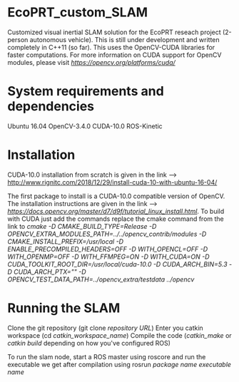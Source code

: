 # EcoPRT_custom_SLAM
Customized visual inertial SLAM solution for the EcoPRT reseach project (2-person autonomous vehicle). This is still under development and written completely in C++11 (so far). This uses the OpenCV-CUDA libraries for faster computations. For more information on CUDA support for OpenCV modules, please visit *https://opencv.org/platforms/cuda/*

# System requirements and dependencies
Ubuntu 16.04
OpenCV-3.4.0
CUDA-10.0
ROS-Kinetic

# Installation
CUDA-10.0 installation from scratch is given in the link --> http://www.rignitc.com/2018/12/29/install-cuda-10-with-ubuntu-16-04/

The first package to install is a CUDA-10.0 compatible version of OpenCV. The installation instructions are given in the link --> *https://docs.opencv.org/master/d7/d9f/tutorial_linux_install.html*. To build with CUDA just add the commands replace the cmake command from the link to 
*cmake -D CMAKE_BUILD_TYPE=Release -D OPENCV_EXTRA_MODULES_PATH=../../opencv_contrib/modules -D CMAKE_INSTALL_PREFIX=/usr/local -D ENABLE_PRECOMPILED_HEADERS=OFF -D WITH_OPENCL=OFF -D WITH_OPENMP=OFF -D WITH_FFMPEG=ON -D WITH_CUDA=ON -D CUDA_TOOLKIT_ROOT_DIR=/usr/local/cuda-10.0 -D CUDA_ARCH_BIN=5.3 -D CUDA_ARCH_PTX="" -D OPENCV_TEST_DATA_PATH=../opencv_extra/testdata ../opencv*

# Running the SLAM 
Clone the git repository (git clone *repository URL*)
Enter you catkin workspace (cd *catkin_workspace_name*)
Compile the code (*catkin_make* or *catkin build* depending on how you've configured ROS)

To run the slam node, start a ROS master using roscore and run the executable we get after compilation using rosrun *package name* *executable name*
